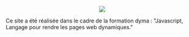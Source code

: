 <p align="center"><img src = "https://socialify.git.ci/thomaslekieffre/Mon-blog/image?language=1&name=1&owner=1&pattern=Solid&stargazers=1&theme=Dark"/></p>

<p id="description">Ce site a été réalisée dans le cadre de la formation dyma  : "Javascript, Langage pour rendre les pages web dynamiques."</p>
